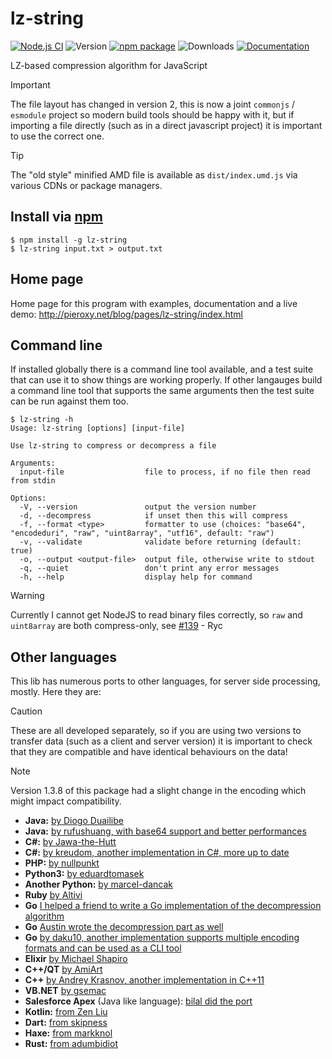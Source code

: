 # lz-string

[![Node.js CI](https://github.com/pieroxy/lz-string/actions/workflows/node.js.yml/badge.svg)](https://github.com/pieroxy/lz-string/actions/workflows/node.js.yml) ![Version](https://img.shields.io/github/package-json/v/pieroxy/lz-string/master.svg?logo=github) [![npm package](https://img.shields.io/npm/v/lz-string.svg?logo=npm)](https://www.npmjs.com/package/lz-string?logo=npm) ![Downloads](https://img.shields.io/npm/dw/lz-string.svg?logo=npm) [![Documentation](https://img.shields.io/badge/Documentation-blue?logo=readthedocs&logoColor=midnightblue)](http://pieroxy.net/blog/pages/lz-string/index.html)

LZ-based compression algorithm for JavaScript

> [!IMPORTANT]
> The file layout has changed in version 2, this is now a joint `commonjs` / `esmodule` project so modern build tools should be happy with it, but if importing a file directly (such as in a direct javascript project) it is important to use the correct one.

> [!TIP]
> The "old style" minified AMD file is available as `dist/index.umd.js` via various CDNs or package managers.

## Install via [npm](https://www.npmjs.com/package/lz-string)

```shell
$ npm install -g lz-string
$ lz-string input.txt > output.txt
```

## Home page

Home page for this program with examples, documentation and a live demo: http://pieroxy.net/blog/pages/lz-string/index.html

## Command line

If installed globally there is a command line tool available, and a test suite that can use it to show things are working properly. If other langauges build a command line tool that supports the same arguments then the test suite can be run against them too.

```console
$ lz-string -h
Usage: lz-string [options] [input-file]

Use lz-string to compress or decompress a file

Arguments:
  input-file                  file to process, if no file then read from stdin

Options:
  -V, --version               output the version number
  -d, --decompress            if unset then this will compress
  -f, --format <type>         formatter to use (choices: "base64", "encodeduri", "raw", "uint8array", "utf16", default: "raw")
  -v, --validate              validate before returning (default: true)
  -o, --output <output-file>  output file, otherwise write to stdout
  -q, --quiet                 don't print any error messages
  -h, --help                  display help for command
```

> [!WARNING]
> Currently I cannot get NodeJS to read binary files correctly, so `raw` and `uint8array` are both compress-only, see [#139](https://github.com/pieroxy/lz-string/issues/139) - Ryc

## Other languages

This lib has numerous ports to other languages, for server side processing, mostly. Here they are:

> [!CAUTION]
> These are all developed separately, so if you are using two versions to transfer data (such as a client and server version) it is important to check that they are compatible and have identical behaviours on the data!

> [!NOTE]
> Version 1.3.8 of this package had a slight change in the encoding which might impact compatibility.

-   **Java:** [by Diogo Duailibe](https://github.com/diogoduailibe/lzstring4j)
-   **Java:** [by rufushuang, with base64 support and better performances](https://github.com/rufushuang/lz-string4java)
-   **C#:** [by Jawa-the-Hutt](https://github.com/jawa-the-hutt/lz-string-csharp)
-   **C#:** [by kreudom, another implementation in C#, more up to date](https://github.com/kreudom/lz-string-csharp)
-   **PHP:** [by nullpunkt](https://github.com/nullpunkt/lz-string-php)
-   **Python3:** [by eduardtomasek](https://github.com/eduardtomasek/lz-string-python)
-   **Another Python:** [by marcel-dancak](https://github.com/marcel-dancak/lz-string-python)
-   **Ruby** [by Altivi](https://github.com/Altivi/lz_string)
-   **Go** [I helped a friend to write a Go implementation of the decompression algorithm](https://github.com/pieroxy/lz-string-go)
-   **Go** [Austin wrote the decompression part as well](https://github.com/Lazarus/lz-string-go)
-   **Go** [by daku10, another implementation supports multiple encoding formats and can be used as a CLI tool](https://github.com/daku10/go-lz-string)
-   **Elixir** [by Michael Shapiro](https://github.com/koudelka/elixir-lz-string)
-   **C++/QT** [by AmiArt](https://github.com/AmiArt/qt-lzstring)
-   **C++** [by Andrey Krasnov, another implementation in C++11](https://github.com/andykras/lz-string-cpp)
-   **VB.NET** [by gsemac](https://github.com/gsemac/lz-string-vb)
-   **Salesforce Apex** (Java like language): [bilal did the port](https://github.com/bilalfastian/LZ4String)
-   **Kotlin:** [from Zen Liu](https://github.com/ZenLiuCN/lz-string4k)
-   **Dart:** [from skipness](https://github.com/skipness/lzstring-dart)
-   **Haxe:** [from markknol](https://github.com/markknol/hx-lzstring)
-   **Rust:** [from adumbidiot](https://github.com/adumbidiot/lz-str-rs)

